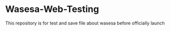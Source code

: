 # Wasesa-Web-Testing
This repository is for test and save file about wasesa before officially launch
